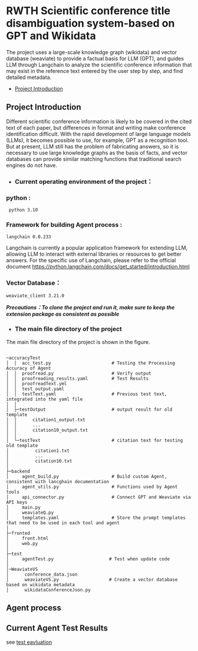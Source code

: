 # RWTH Scientific conference title disambiguation system-based on GPT and Wikidata
The project uses a large-scale knowledge graph (wikidata) and vector database (weaviate) to provide a factual basis for LLM (GPT), and guides LLM through Langchain to analyze the scientific conference information that may exist in the reference text entered by the user step by step, and find detailed metadata.


+ [Project Introduction](#project-introduction)



## Project Introduction
Different scientific conference information is likely to be covered in the cited text of each paper, but differences in format and writing make conference identification difficult. With the rapid development of large language models (LLMs), it becomes possible to use, for example, GPT as a recognition tool. But at present, LLM still has the problem of fabricating answers, so it is necessary to use large knowledge graphs as the basis of facts, and vector databases can provide similar matching functions that traditional search engines do not have.

+ ### Current operating environment of the project：

### python : 

```
 python 3.10
```

### Framework for building Agent process :

```
langchain 0.0.233
```
Langchain is currently a popular application framework for extending LLM, allowing LLM to interact with external libraries or resources to get better answers. For the specific use of Langchain, please refer to the official document https://python.langchain.com/docs/get_started/introduction.html

### Vector Database：
```
weaviate_client 3.21.0
```
***Precautions：To clone the project and run it, make sure to keep the extension package as consistent as possible***

+ ### The main file directory of the project
The main file directory of the project is shown in the figure.
```

─accuracyTest
│  │  acc_test.py                       # Testing the Processing Accuracy of Agent
│  │  proofread.py                      # Verify output
│  │  proofreading_results.yaml         # Test Results
│  │  proofreadText.yml                 
│  │  test_output.yaml                  
│  │  testText.yaml                     # Previous test text, integrated into the yaml file
│  │
│  ├─testOutput                         # output result for old template
│  │      citation1_output.txt
│  │      ...
│  │      citation10_output.txt
│  │
│  └─testText                           # citation text for testing old template
│          citation1.txt
│          ...
│          citation10.txt
│
├─backend
│     agent_build.py                    # Build custom Agent, consistent with lancghain documentation
│     agent_utils.py                    # Functions used by Agent tools
│     api_connector.py                  # Connect GPT and Weaviate via API keys
│     main.py                           
│     weaviateQ.py
│     templates.yaml                    # Store the prompt templates that need to be used in each tool and agent
│
├─fronted
│     front.html
│     web.py
│
├─test
│     agentTest.py                     # Test when update code
│
│─WeaviateVS
│      conference_data.json
│      weaviateVS.py                   # Create a vector database based on wikidata metadata
│      wikidataConferenceJson.py       
```

## Agent process

## Current Agent Test Results
see [test eavluation](https://github.com/GuGuskyastro/Scientific-conference-title-disambiguation-system-based-on-GPT-and-Wikidata/blob/main/README.md)
